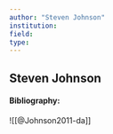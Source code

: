 ```yaml
---
author: "Steven Johnson"
institution:
field:
type:
---
```


## Steven Johnson
#### Bibliography:

![[@Johnson2011-da]]